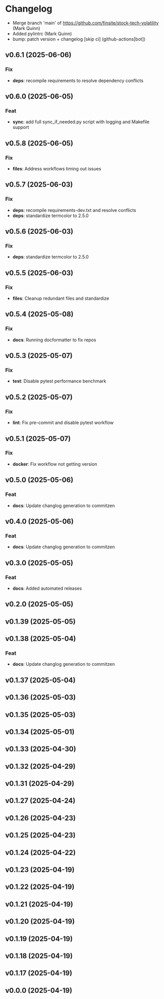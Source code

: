 # Changelog

- Merge branch 'main' of https://github.com/finsite/stock-tech-volatility (Mark
  Quinn)
- Added pylintrc (Mark Quinn)
- bump: patch version + changelog [skip ci] (github-actions[bot])

## v0.6.1 (2025-06-06)

### Fix

- **deps**: recompile requirements to resolve dependency conflicts

## v0.6.0 (2025-06-05)

### Feat

- **sync**: add full sync_if_needed.py script with logging and Makefile support

## v0.5.8 (2025-06-05)

### Fix

- **files**: Address workflows timing out issues

## v0.5.7 (2025-06-03)

### Fix

- **deps**: recompile requirements-dev.txt and resolve conflicts
- **deps**: standardize termcolor to 2.5.0

## v0.5.6 (2025-06-03)

### Fix

- **deps**: standardize termcolor to 2.5.0

## v0.5.5 (2025-06-03)

### Fix

- **files**: Cleanup redundant files and standardize

## v0.5.4 (2025-05-08)

### Fix

- **docs**: Running docformatter to fix repos

## v0.5.3 (2025-05-07)

### Fix

- **test**: Disable pytest performance benchmark

## v0.5.2 (2025-05-07)

### Fix

- **lint**: Fix pre-commit and disable pytest workflow

## v0.5.1 (2025-05-07)

### Fix

- **docker**: Fix workflow not getting version

## v0.5.0 (2025-05-06)

### Feat

- **docs**: Update changlog generation to commitzen

## v0.4.0 (2025-05-06)

### Feat

- **docs**: Update changlog generation to commitzen

## v0.3.0 (2025-05-05)

### Feat

- **docs**: Added automated releases

## v0.2.0 (2025-05-05)

## v0.1.39 (2025-05-05)

## v0.1.38 (2025-05-04)

### Feat

- **docs**: Update changlog generation to commitzen

## v0.1.37 (2025-05-04)

## v0.1.36 (2025-05-03)

## v0.1.35 (2025-05-03)

## v0.1.34 (2025-05-01)

## v0.1.33 (2025-04-30)

## v0.1.32 (2025-04-29)

## v0.1.31 (2025-04-29)

## v0.1.27 (2025-04-24)

## v0.1.26 (2025-04-23)

## v0.1.25 (2025-04-23)

## v0.1.24 (2025-04-22)

## v0.1.23 (2025-04-19)

## v0.1.22 (2025-04-19)

## v0.1.21 (2025-04-19)

## v0.1.20 (2025-04-19)

## v0.1.19 (2025-04-19)

## v0.1.18 (2025-04-19)

## v0.1.17 (2025-04-19)

## v0.0.0 (2025-04-19)
